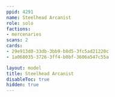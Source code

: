 ```yaml
---
ppid: 4291
name: Steelhead Arcanist
role: solo
factions:
- mercenaries
scans: 2
cards:
- 29e913d0-33db-3bb9-b8d5-3fc5ad21220c
- 1a068035-3726-3ff4-b0bf-3606a547c55a

layout: model
title: Steelhead Arcanist
disableToc: true
hidden: true
---
```

